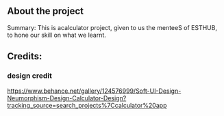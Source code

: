 ## About the project
Summary:
This is acalculator project, given to us the menteeS of ESTHUB, to hone our skill on what we learnt.
## Credits:
### design credit
https://www.behance.net/gallery/124576999/Soft-UI-Design-Neumorphism-Design-Calculator-Design?tracking_source=search_projects%7Ccalculator%20app
